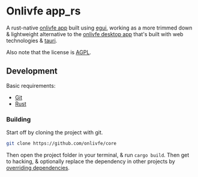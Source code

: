 # Onlivfe app_rs

A rust-native [onlivfe app](https://onlivfe.com) built using [egui](https://github.com/emilk/egui), working as a more trimmed down & lightweight alternative to the [onlivfe desktop app](https://github.com/onlivfe/desktop) that's built with web technologies & [tauri](https://tauri.app).

Also note that the license is [AGPL](https://tldrlegal.com/license/gnu-affero-general-public-license-v3-(agpl-3.0)).

## Development

Basic requirements:

- [Git](https://git-scm.com)
- [Rust](https://www.rust-lang.org/)

### Building

Start off by cloning the project with git.

```sh
git clone https://github.com/onlivfe/core
```

Then open the project folder in your terminal, & run `cargo build`.
Then get to hacking, & optionally replace the dependency in other projects by [overriding dependencies](https://doc.rust-lang.org/cargo/reference/overriding-dependencies.html).
